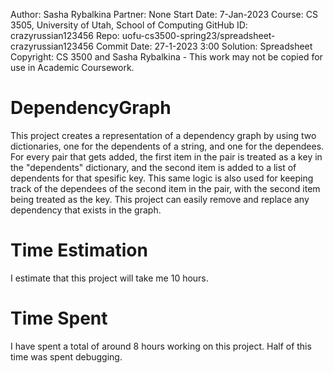 Author: Sasha Rybalkina 
Partner: None 
Start Date: 7-Jan-2023 
Course: CS 3505, University of Utah, School of Computing 
GitHub ID: crazyrussian123456 
Repo: uofu-cs3500-spring23/spreadsheet-crazyrussian123456 
Commit Date: 27-1-2023 3:00 
Solution: Spreadsheet 
Copyright: CS 3500 and Sasha Rybalkina - This work may not be copied for use in Academic Coursework.
# DependencyGraph
This project creates a representation of a dependency graph by using two
dictionaries, one for the dependents of a string, and one for the dependees.
For every pair that gets added, the first item in the pair is treated as a
key in the "dependents" dictionary, and the second item is added to a list of
dependents for that spesific key. This same logic is also used for keeping
track of the dependees of the second item in the pair, with the second item
being treated as the key. This project can easily remove and replace any
dependency that exists in the graph.
# Time Estimation
I estimate that this project will take me 10 hours.
# Time Spent
I have spent a total of around 8 hours working on this project. Half of this
time was spent debugging.
